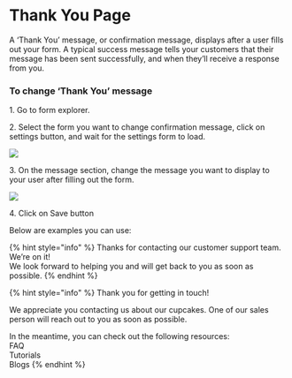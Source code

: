 # Thank You Page

A ‘Thank You’ message, or confirmation message, displays after a user fills out your form. A typical success message tells your customers that their message has been sent successfully, and when they’ll receive a response from you.

### To change ‘Thank You’ message

1\. Go to form explorer.

2\. Select the form you want to change confirmation message, click on settings button, and wait for the settings form to load.

![](https://captisa.com/wp-content/uploads/2019/10/enable-entry-comment-1.png)

3\. On the message section, change the message you want to display to your user after filling out the form.

![](https://captisa.com/wp-content/uploads/2019/10/thank-you-page-message.png)

4\. Click on Save button

Below are examples you can use:

{% hint style="info" %}
Thanks for contacting our customer support team. We’re on it! \
We look forward to helping you and will get back to you as soon as possible.
{% endhint %}

{% hint style="info" %}
Thank you for getting in touch!

We appreciate you contacting us about our cupcakes. One of our sales person will reach out to you as soon as possible.

In the meantime, you can check out the following resources:\
FAQ\
Tutorials\
Blogs
{% endhint %}
